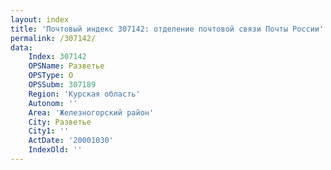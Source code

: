 ```yaml
---
layout: index
title: 'Почтовый индекс 307142: отделение почтовой связи Почты России'
permalink: /307142/
data:
    Index: 307142
    OPSName: Разветье
    OPSType: О
    OPSSubm: 307189
    Region: 'Курская область'
    Autonom: ''
    Area: 'Железногорский район'
    City: Разветье
    City1: ''
    ActDate: '20001030'
    IndexOld: ''
---
```

